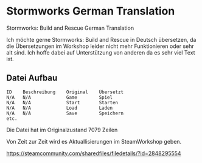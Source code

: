 # Stormworks German Translation
Stormworks: Build and Rescue German Translation

Ich möchte gerne Stormworks: Build and Rescue in Deutsch übersetzen, da die Übersetzungen im Workshop leider nicht mehr Funktionieren oder sehr alt sind. Ich hoffe dabei auf Unterstützung von anderen da es sehr viel Text ist.

## Datei Aufbau
```
ID    Beschreibung    Original    Übersetzt
N/A   N/A             Game        Spiel
N/A   N/A             Start       Starten
N/A   N/A             Load        Laden
N/A   N/A             Save        Speichern
etc.
```

Die Datei hat im Originalzustand 7079 Zeilen

Von Zeit zur Zeit wird es Aktuallisierungen im SteamWorkshop geben.

https://steamcommunity.com/sharedfiles/filedetails/?id=2848295554
